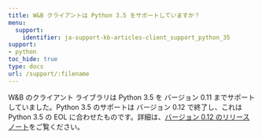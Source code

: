 ```yaml
---
title: W&B クライアントは Python 3.5 をサポートしていますか？
menu:
  support:
    identifier: ja-support-kb-articles-client_support_python_35
support:
- python
toc_hide: true
type: docs
url: /support/:filename
---
```


W&B のクライアント ライブラリは Python 3.5 を バージョン 0.11 までサポートしていました。Python 3.5 のサポートは バージョン 0.12 で終了し、これは Python 3.5 の EOL に合わせたものです。詳細は、[バージョン 0.12 のリリースノート](https://github.com/wandb/wandb/releases/tag/v0.12.0)をご覧ください。